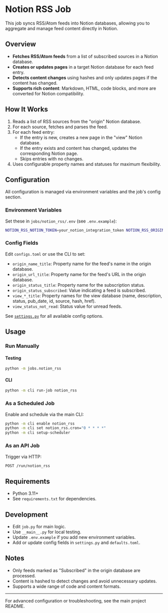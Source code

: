 <!-- Documentation on what this job does -->
# Notion RSS Job

This job syncs RSS/Atom feeds into Notion databases, allowing you to aggregate and manage feed content directly in Notion.

## Overview

- **Fetches RSS/Atom feeds** from a list of subscribed sources in a Notion database.
- **Creates or updates pages** in a target Notion database for each feed entry.
- **Detects content changes** using hashes and only updates pages if the content has changed.
- **Supports rich content**: Markdown, HTML, code blocks, and more are converted for Notion compatibility.

## How It Works

1. Reads a list of RSS sources from the "origin" Notion database.
2. For each source, fetches and parses the feed.
3. For each feed entry:
   - If the entry is new, creates a new page in the "view" Notion database.
   - If the entry exists and content has changed, updates the corresponding Notion page.
   - Skips entries with no changes.
4. Uses configurable property names and statuses for maximum flexibility.

## Configuration

All configuration is managed via environment variables and the job's config section.

### Environment Variables

Set these in `jobs/notion_rss/.env` (see `.env.example`):

```sh
NOTION_RSS_NOTION_TOKEN=your_notion_integration_token NOTION_RSS_ORIGIN_DATABASE_ID=your_origin_database_id NOTION_RSS_VIEW_DATABASE_ID=your_view_database_id
```


### Config Fields

Edit `configs.toml` or use the CLI to set:


- `origin_name_title`: Property name for the feed's name in the origin database.
- `origin_url_title`: Property name for the feed's URL in the origin database.
- `origin_status_title`: Property name for the subscription status.
- `origin_status_subscribed`: Value indicating a feed is subscribed.
- `view_*_title`: Property names for the view database (name, description, status, pub_date, id, source, hash, href).
- `view_status_not_read`: Status value for unread feeds.

See [`settings.py`](settings.py) for all available config options.

## Usage

### Run Manually

#### Testing
```sh
python -m jobs.notion_rss
```

#### CLI
```sh
python -m cli run-job notion_rss
```

### As a Scheduled Job

Enable and schedule via the main CLI:
```sh
python -m cli enable notion_rss
python -m cli set notion_rss.cron="0 * * * *"
python -m cli setup-scheduler
```

### As an API Job

Trigger via HTTP:

```sh
POST /run/notion_rss
```

## Requirements

- Python 3.11+
- See `requirements.txt` for dependencies.

## Development

- Edit `job.py` for main logic.
- Use `__main__.py` for local testing.
- Update `.env.example` if you add new environment variables.
- Add or update config fields in `settings.py` and `defaults.toml`.

## Notes
- Only feeds marked as "Subscribed" in the origin database are processed.
- Content is hashed to detect changes and avoid unnecessary updates.
- Supports a wide range of code and content formats.

---
For advanced configuration or troubleshooting, see the main project README.